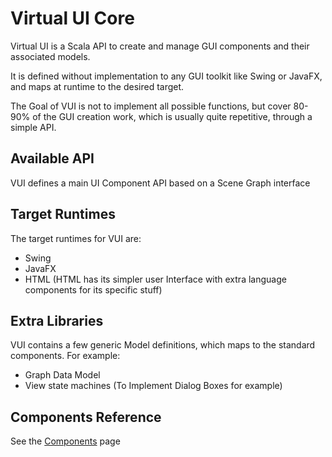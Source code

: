 # Virtual UI Core

Virtual UI is a Scala API to create and manage GUI components and their associated models.

It is defined without implementation to any GUI toolkit like Swing or JavaFX, and maps at runtime to the desired target.

The Goal of VUI is not to implement all possible functions, but cover 80-90% of the GUI creation work, which is usually quite repetitive, through a simple API.

## Available API

VUI defines a main UI Component API based on a Scene Graph interface

## Target Runtimes

The target runtimes for VUI are:

* Swing
* JavaFX
* HTML (HTML has its simpler user Interface with extra language components for its specific stuff)

## Extra Libraries

VUI contains a few generic Model definitions, which maps to the standard components.
For example:

* Graph Data Model
* View state machines (To Implement Dialog Boxes for example)

## Components Reference

See the [Components](components.html) page
